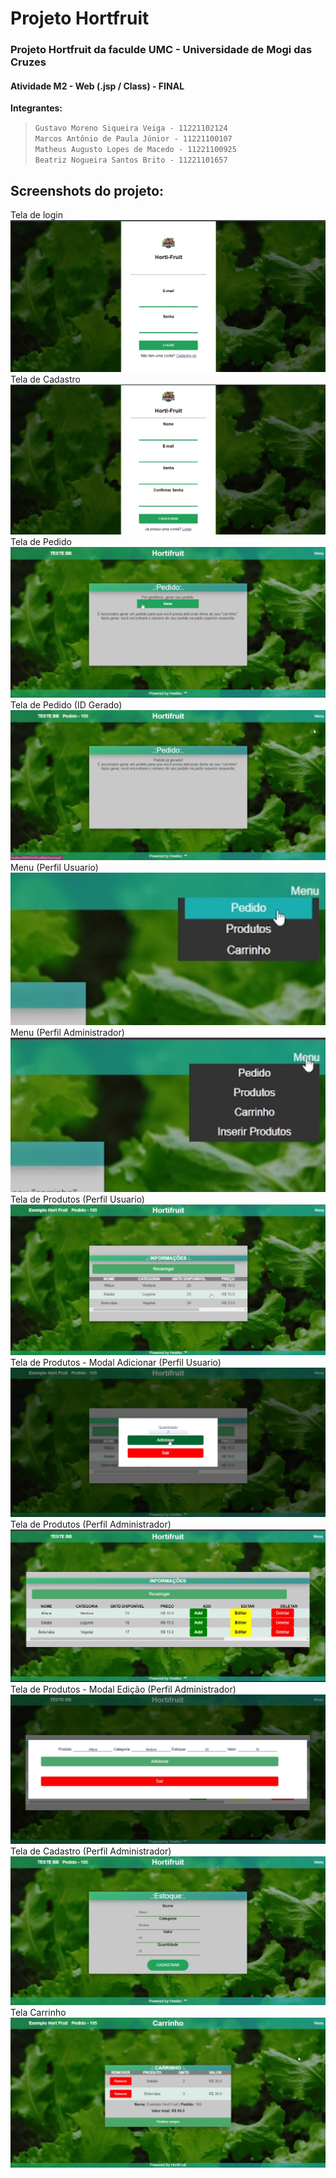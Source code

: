 # Projeto Hortfruit
### Projeto Hortfruit da faculde UMC - Universidade de Mogi das Cruzes
#### Atividade M2 - Web (.jsp / Class) - FINAL
**Integrantes:**
>`Gustavo Moreno Siqueira Veiga - 11221102124`<br>
>`Marcos Antônio de Paula Júnior - 11221100107` <br>
>`Matheus Augusto Lopes de Macedo - 11221100925`<br>
>`Beatriz Nogueira Santos Brito - 11221101657`<br>

## Screenshots do projeto:

Tela de login
<img src="./screenshots/login.jpeg">
Tela de Cadastro
<img src="./screenshots/cadastro.jpeg">
Tela de Pedido
<img src="./screenshots/pedido.jpg">
Tela de Pedido (ID Gerado)
<img src="./screenshots/pedido_after.jpg">
Menu (Perfil Usuario)<br>
<img src="./screenshots/menu_user.jpg"><br>
Menu (Perfil Administrador)<br>
<img src="./screenshots/menu_adm.jpg"><br>
Tela de Produtos (Perfil Usuario)
<img src="./screenshots/produto_usuario.jpg"><br>
Tela de Produtos - Modal Adicionar (Perfil Usuario)
<img src="./screenshots/produto_add.jpg"><br>
Tela de Produtos (Perfil Administrador)
<img src="./screenshots/product_adm.jpeg">
Tela de Produtos - Modal Edição (Perfil Administrador)
<img src="./screenshots/edit_adm.jpeg">
Tela de Cadastro (Perfil Administrador)
<img src="./screenshots/add_produto.jpg">
Tela Carrinho
<img src="./screenshots/carrinho.jpg">
